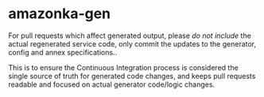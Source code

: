 # amazonka-gen

For pull requests which affect generated output, please _do not include_ the
actual regenerated service code, only commit the updates to the generator,
config and annex specifications..

This is to ensure the Continuous Integration process is considered the
single source of truth for generated code changes, and keeps pull requests
readable and focused on actual generator code/logic changes.
